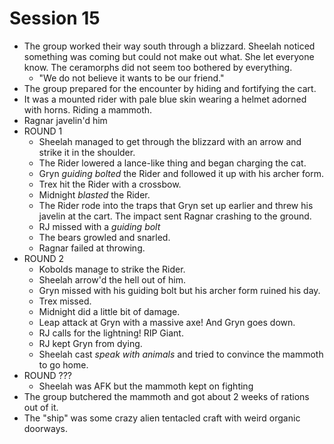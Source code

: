 # Session 15

* The group worked their way south through a blizzard. Sheelah noticed something was coming but could not make out what. She let everyone know. The ceramorphs did not seem too bothered by everything.
	* "We do not believe it wants to be our friend."
* The group prepared for the encounter by hiding and fortifying the cart.
* It was a mounted rider with pale blue skin wearing a helmet adorned with horns. Riding a mammoth.
* Ragnar javelin'd him
* ROUND 1
	* Sheelah managed to get through the blizzard with an arrow and strike it in the shoulder.
	* The Rider lowered a lance-like thing and began charging the cat.
	* Gryn _guiding bolted_ the Rider and followed it up with his archer form.
	* Trex hit the Rider with a crossbow.
	* Midnight _blasted_ the Rider.
	* The Rider rode into the traps that Gryn set up earlier and threw his javelin at the cart. The impact sent Ragnar crashing to the ground.
	* RJ missed with a _guiding bolt_
	* The bears growled and snarled.
	* Ragnar failed at throwing.
* ROUND 2
	* Kobolds manage to strike the Rider.
	* Sheelah arrow'd the hell out of him.
	* Gryn missed with his guiding bolt but his archer form ruined his day.
	* Trex missed.
	* Midnight did a little bit of damage.
	* Leap attack at Gryn with a massive axe! And Gryn goes down.
	* RJ calls for the lightning! RIP Giant.
	* RJ kept Gryn from dying.
	* Sheelah cast _speak with animals_ and tried to convince the mammoth to go home.
* ROUND ???
	* Sheelah was AFK but the mammoth kept on fighting
* The group butchered the mammoth and got about 2 weeks of rations out of it.
* The "ship" was some crazy alien tentacled craft with weird organic doorways.
<!--stackedit_data:
eyJoaXN0b3J5IjpbLTc1MDc2OTYyMCwtMTA3MTY0MTQ4OCwtMT
Q2NjA0MzA0LC0zMzI4NzIxMDQsNTA4MTAxNDgzLC0xNTc3NTAy
ODU2LC0zODQyMDU1OTIsNTE0MDA3MDkyLDE3Njc5NjEwOTIsLT
E1OTc1NTgwMTgsMTcxMTkzNjc2Myw3NzYzNzg0MjgsLTIwMzA2
MTQ4OTEsMjA4MzA4NTE1OV19
-->